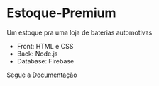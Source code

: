 # Estoque-Premium
Um estoque pra uma loja de baterias automotivas

- Front: HTML e CSS 
- Back: Node.js
- Database: Firebase

Segue a [Documentação](https://important-lifeboat-0ef.notion.site/Estoque-Premium-1b3f5df10e7e808495cef04d12052317?pvs=4)

